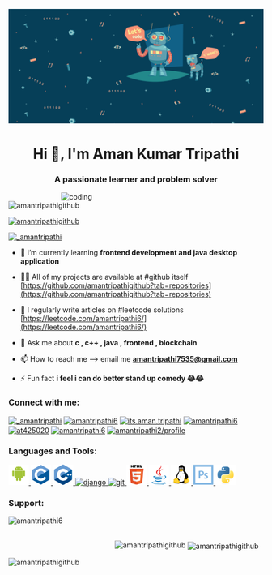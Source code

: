 ![logo](https://github.com/amantripathigithub/amantripathigithub/blob/main/banner.png)
<h1 align="center">Hi 👋, I'm Aman Kumar Tripathi</h1>
<h3 align="center">A passionate learner and problem solver</h3>
<img align="right" alt="coding" width="400" src="https://camo.githubusercontent.com/8bf6f6d78abc81fcf9c49f10649423e73ea44bc248e83aaae8759d401c829a84/68747470733a2f2f70687973696373677572756b756c2e66696c65732e776f726470726573732e636f6d2f323031392f30322f6368617261637465722d312e676966"
<p align="left"> <img src="https://komarev.com/ghpvc/?username=amantripathigithub&label=Profile%20views&color=0e75b6&style=flat" alt="amantripathigithub" /> </p>

<p align="left"> <a href="https://github.com/ryo-ma/github-profile-trophy"><img src="https://github-profile-trophy.vercel.app/?username=amantripathigithub" alt="amantripathigithub" /></a> </p>

<p align="left"> <a href="https://twitter.com/_amantripathi" target="blank"><img src="https://img.shields.io/twitter/follow/_amantripathi?logo=twitter&style=for-the-badge" alt="_amantripathi" /></a> </p>

- 🌱 I’m currently learning **frontend development and java desktop application**

- 👨‍💻 All of my projects are available at #github itself [https://github.com/amantripathigithub?tab=repositories](https://github.com/amantripathigithub?tab=repositories)

- 📝 I regularly write articles on #leetcode solutions [https://leetcode.com/amantripathi6/](https://leetcode.com/amantripathi6/)

- 💬 Ask me about **c , c++ , java , frontend , blockchain**

- 📫 How to reach me --> email me **amantripathi7535@gmail.com**

- ⚡ Fun fact **i feel i can do better stand up comedy 😂😂**

<h3 align="left">Connect with me:</h3>
<p align="left">
<a href="https://twitter.com/_amantripathi" target="blank"><img align="center" src="https://raw.githubusercontent.com/rahuldkjain/github-profile-readme-generator/master/src/images/icons/Social/twitter.svg" alt="_amantripathi" height="30" width="40" /></a>
<a href="https://linkedin.com/in/amantripathi6" target="blank"><img align="center" src="https://raw.githubusercontent.com/rahuldkjain/github-profile-readme-generator/master/src/images/icons/Social/linked-in-alt.svg" alt="amantripathi6" height="30" width="40" /></a>
<a href="https://instagram.com/its.aman.tripathi" target="blank"><img align="center" src="https://raw.githubusercontent.com/rahuldkjain/github-profile-readme-generator/master/src/images/icons/Social/instagram.svg" alt="its.aman.tripathi" height="30" width="40" /></a>
<a href="https://www.codechef.com/users/amantripathi6" target="blank"><img align="center" src="https://cdn.jsdelivr.net/npm/simple-icons@3.1.0/icons/codechef.svg" alt="amantripathi6" height="30" width="40" /></a>
<a href="https://codeforces.com/profile/at425020" target="blank"><img align="center" src="https://raw.githubusercontent.com/rahuldkjain/github-profile-readme-generator/master/src/images/icons/Social/codeforces.svg" alt="at425020" height="30" width="40" /></a>
<a href="https://www.leetcode.com/amantripathi6" target="blank"><img align="center" src="https://raw.githubusercontent.com/rahuldkjain/github-profile-readme-generator/master/src/images/icons/Social/leet-code.svg" alt="amantripathi6" height="30" width="40" /></a>
<a href="https://auth.geeksforgeeks.org/user/amantripathi2/profile" target="blank"><img align="center" src="https://raw.githubusercontent.com/rahuldkjain/github-profile-readme-generator/master/src/images/icons/Social/geeks-for-geeks.svg" alt="amantripathi2/profile" height="30" width="40" /></a>
</p>

<h3 align="left">Languages and Tools:</h3>
<p align="left"> <a href="https://developer.android.com" target="_blank" rel="noreferrer"> <img src="https://raw.githubusercontent.com/devicons/devicon/master/icons/android/android-original-wordmark.svg" alt="android" width="40" height="40"/> </a> <a href="https://www.cprogramming.com/" target="_blank" rel="noreferrer"> <img src="https://raw.githubusercontent.com/devicons/devicon/master/icons/c/c-original.svg" alt="c" width="40" height="40"/> </a> <a href="https://www.w3schools.com/cpp/" target="_blank" rel="noreferrer"> <img src="https://raw.githubusercontent.com/devicons/devicon/master/icons/cplusplus/cplusplus-original.svg" alt="cplusplus" width="40" height="40"/> </a> <a href="https://www.djangoproject.com/" target="_blank" rel="noreferrer"> <img src="https://cdn.worldvectorlogo.com/logos/django.svg" alt="django" width="40" height="40"/> </a> <a href="https://git-scm.com/" target="_blank" rel="noreferrer"> <img src="https://www.vectorlogo.zone/logos/git-scm/git-scm-icon.svg" alt="git" width="40" height="40"/> </a> <a href="https://www.w3.org/html/" target="_blank" rel="noreferrer"> <img src="https://raw.githubusercontent.com/devicons/devicon/master/icons/html5/html5-original-wordmark.svg" alt="html5" width="40" height="40"/> </a> <a href="https://www.java.com" target="_blank" rel="noreferrer"> <img src="https://raw.githubusercontent.com/devicons/devicon/master/icons/java/java-original.svg" alt="java" width="40" height="40"/> </a> <a href="https://www.linux.org/" target="_blank" rel="noreferrer"> <img src="https://raw.githubusercontent.com/devicons/devicon/master/icons/linux/linux-original.svg" alt="linux" width="40" height="40"/> </a> <a href="https://www.photoshop.com/en" target="_blank" rel="noreferrer"> <img src="https://raw.githubusercontent.com/devicons/devicon/master/icons/photoshop/photoshop-line.svg" alt="photoshop" width="40" height="40"/> </a> <a href="https://www.python.org" target="_blank" rel="noreferrer"> <img src="https://raw.githubusercontent.com/devicons/devicon/master/icons/python/python-original.svg" alt="python" width="40" height="40"/> </a> </p>

<h3 align="left">Support:</h3>
<p><a href="https://www.buymeacoffee.com/amantripathi6"> <img align="left" src="https://cdn.buymeacoffee.com/buttons/v2/default-yellow.png" height="50" width="210" alt="amantripathi6" /></a></p><br><br>

<p><img align="left" src="https://github-readme-stats.vercel.app/api/top-langs?username=amantripathigithub&show_icons=true&locale=en&layout=compact" alt="amantripathigithub" /></p>

<p>&nbsp;<img align="center" src="https://github-readme-stats.vercel.app/api?username=amantripathigithub&show_icons=true&locale=en" alt="amantripathigithub" /></p>

<p><img align="center" src="https://github-readme-streak-stats.herokuapp.com/?user=amantripathigithub&" alt="amantripathigithub" /></p>

